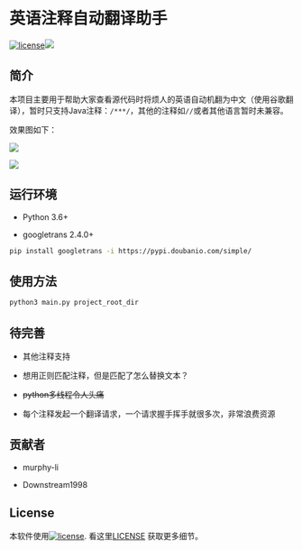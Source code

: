# 英语注释自动翻译助手

[![license](https://img.shields.io/badge/license-Apache%20License%202.0-brightgreen.svg?style=flat)](https://github.com/murphy-li/Clipboard2Voice/blob/master/LICENSE)<a href="https://996.icu"><img src="https://img.shields.io/badge/link-996.icu-red.svg"></a>

## 简介

本项目主要用于帮助大家查看源代码时将烦人的英语自动机翻为中文（使用谷歌翻译），暂时只支持Java注释：```/***/```，其他的注释如```//```或者其他语言暂时未兼容。

效果图如下：

![](img/before.png)

![](img/after.png)

## 运行环境

- Python 3.6+

- googletrans 2.4.0+

```bash
pip install googletrans -i https://pypi.doubanio.com/simple/
```

## 使用方法

```bash
python3 main.py project_root_dir
```

## 待完善
- 其他注释支持

- 想用正则匹配注释，但是匹配了怎么替换文本？

- ~~python多线程令人头痛~~

- 每个注释发起一个翻译请求，一个请求握手挥手就很多次，非常浪费资源


## 贡献者

- murphy-li

- Downstream1998

## License

本软件使用[![license](https://img.shields.io/badge/license-Apache%20License%202.0-brightgreen.svg?style=flat)](https://github.com/murphy-li/Clipboard2Voice/blob/master/LICENSE). 看这里[LICENSE](LICENSE) 获取更多细节。
